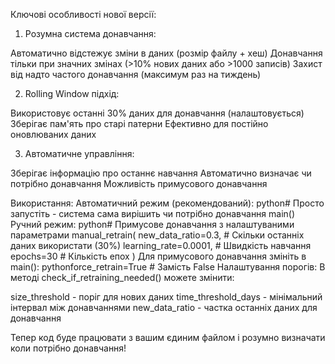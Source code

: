Ключові особливості нової версії:
1. Розумна система донавчання:

Автоматично відстежує зміни в даних (розмір файлу + хеш)
Донавчання тільки при значних змінах (>10% нових даних або >1000 записів)
Захист від надто частого донавчання (максимум раз на тиждень)

2. Rolling Window підхід:

Використовує останні 30% даних для донавчання (налаштовується)
Зберігає пам'ять про старі патерни
Ефективно для постійно оновлюваних даних

3. Автоматичне управління:

Зберігає інформацію про останнє навчання
Автоматично визначає чи потрібно донавчання
Можливість примусового донавчання

Використання:
Автоматичний режим (рекомендований):
python# Просто запустіть - система сама вирішить чи потрібно донавчання
main()
Ручний режим:
python# Примусове донавчання з налаштуваними параметрами
manual_retrain(
    new_data_ratio=0.3,    # Скільки останніх даних використати (30%)
    learning_rate=0.0001,  # Швидкість навчання
    epochs=30              # Кількість епох
)
Для примусового донавчання змініть в main():
pythonforce_retrain=True  # Замість False
Налаштування порогів:
В методі check_if_retraining_needed() можете змінити:

size_threshold - поріг для нових даних
time_threshold_days - мінімальний інтервал між донавчаннями
new_data_ratio - частка останніх даних для донавчання

Тепер код буде працювати з вашим єдиним файлом і розумно визначати коли потрібно донавчання!